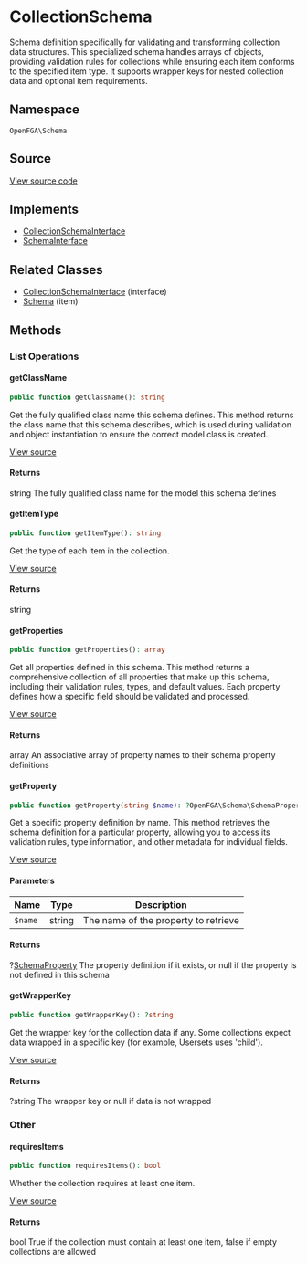 # CollectionSchema

Schema definition specifically for validating and transforming collection data structures. This specialized schema handles arrays of objects, providing validation rules for collections while ensuring each item conforms to the specified item type. It supports wrapper keys for nested collection data and optional item requirements.

## Namespace
`OpenFGA\Schema`

## Source
[View source code](https://github.com/evansims/openfga-php/blob/main/src/Schema/CollectionSchema.php)

## Implements
* [CollectionSchemaInterface](CollectionSchemaInterface.md)
* [SchemaInterface](SchemaInterface.md)

## Related Classes
* [CollectionSchemaInterface](Schema/CollectionSchemaInterface.md) (interface)
* [Schema](Schema/Schema.md) (item)



## Methods

                                                                                                
### List Operations
#### getClassName


```php
public function getClassName(): string
```

Get the fully qualified class name this schema defines. This method returns the class name that this schema describes, which is used during validation and object instantiation to ensure the correct model class is created.

[View source](https://github.com/evansims/openfga-php/blob/main/src/Schema/CollectionSchema.php#L56)


#### Returns
string
 The fully qualified class name for the model this schema defines

#### getItemType


```php
public function getItemType(): string
```

Get the type of each item in the collection.

[View source](https://github.com/evansims/openfga-php/blob/main/src/Schema/CollectionSchema.php#L65)


#### Returns
string

#### getProperties


```php
public function getProperties(): array
```

Get all properties defined in this schema. This method returns a comprehensive collection of all properties that make up this schema, including their validation rules, types, and default values. Each property defines how a specific field should be validated and processed.

[View source](https://github.com/evansims/openfga-php/blob/main/src/Schema/CollectionSchema.php#L74)


#### Returns
array
 An associative array of property names to their schema property definitions

#### getProperty


```php
public function getProperty(string $name): ?OpenFGA\Schema\SchemaProperty
```

Get a specific property definition by name. This method retrieves the schema definition for a particular property, allowing you to access its validation rules, type information, and other metadata for individual fields.

[View source](https://github.com/evansims/openfga-php/blob/main/src/Schema/CollectionSchema.php#L84)

#### Parameters
| Name | Type | Description |
|------|------|-------------|
| `$name` | string | The name of the property to retrieve |

#### Returns
?[SchemaProperty](SchemaProperty.md)
 The property definition if it exists, or null if the property is not defined in this schema

#### getWrapperKey


```php
public function getWrapperKey(): ?string
```

Get the wrapper key for the collection data if any. Some collections expect data wrapped in a specific key (for example, Usersets uses &#039;child&#039;).

[View source](https://github.com/evansims/openfga-php/blob/main/src/Schema/CollectionSchema.php#L94)


#### Returns
?string
 The wrapper key or null if data is not wrapped

### Other
#### requiresItems


```php
public function requiresItems(): bool
```

Whether the collection requires at least one item.

[View source](https://github.com/evansims/openfga-php/blob/main/src/Schema/CollectionSchema.php#L103)


#### Returns
bool
 True if the collection must contain at least one item, false if empty collections are allowed


